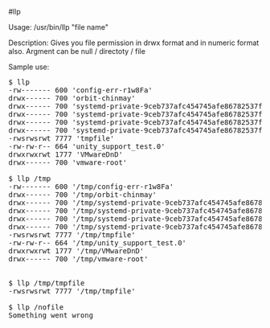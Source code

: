 #llp

Usage: /usr/bin/llp "file name"

Description: Gives you file permission in drwx format and in numeric format also. Argment can be null / directoty / file

Sample use:
<pre>
$ llp
-rw------- 600 'config-err-r1w8Fa'
drwx------ 700 'orbit-chinmay'
drwx------ 700 'systemd-private-9ceb737afc454745afe86782537ff4da-colord.service-9qU8bJ'
drwx------ 700 'systemd-private-9ceb737afc454745afe86782537ff4da-rtkit-daemon.service-rlJXbO'
drwx------ 700 'systemd-private-9ceb737afc454745afe86782537ff4da-systemd-timesyncd.service-VYSViw'
drwx------ 700 'systemd-private-9ceb737afc454745afe86782537ff4da-tor@default.service-PVQzYN'
-rwsrwsrwt 7777 'tmpfile'
-rw-rw-r-- 664 'unity_support_test.0'
drwxrwxrwt 1777 'VMwareDnD'
drwx------ 700 'vmware-root'

$ llp /tmp
-rw------- 600 '/tmp/config-err-r1w8Fa'
drwx------ 700 '/tmp/orbit-chinmay'
drwx------ 700 '/tmp/systemd-private-9ceb737afc454745afe86782537ff4da-colord.service-9qU8bJ'
drwx------ 700 '/tmp/systemd-private-9ceb737afc454745afe86782537ff4da-rtkit-daemon.service-rlJXbO'
drwx------ 700 '/tmp/systemd-private-9ceb737afc454745afe86782537ff4da-systemd-timesyncd.service-VYSViw'
drwx------ 700 '/tmp/systemd-private-9ceb737afc454745afe86782537ff4da-tor@default.service-PVQzYN'
-rwsrwsrwt 7777 '/tmp/tmpfile'
-rw-rw-r-- 664 '/tmp/unity_support_test.0'
drwxrwxrwt 1777 '/tmp/VMwareDnD'
drwx------ 700 '/tmp/vmware-root'


$ llp /tmp/tmpfile 
-rwsrwsrwt 7777 '/tmp/tmpfile'

$ llp /nofile
Something went wrong

</pre>
